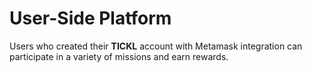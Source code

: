 # User-Side Platform

Users who created their **TICKL** account with Metamask integration can participate in a variety of missions and earn rewards.










